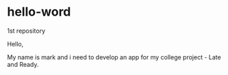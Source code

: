 # hello-word
1st repository

Hello,

My name is mark and i need to develop an app for my college project - Late and Ready.
